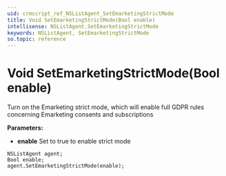 ```yaml
---
uid: crmscript_ref_NSListAgent_SetEmarketingStrictMode
title: Void SetEmarketingStrictMode(Bool enable)
intellisense: NSListAgent.SetEmarketingStrictMode
keywords: NSListAgent, SetEmarketingStrictMode
so.topic: reference
---
```


# Void SetEmarketingStrictMode(Bool enable)

Turn on the Emarketing strict mode, which will enable full GDPR rules concerning Emarketing consents and subscriptions

**Parameters:**
 - **enable** Set to true to enable strict mode

```crmscript
NSListAgent agent;
Bool enable;
agent.SetEmarketingStrictMode(enable);
```

